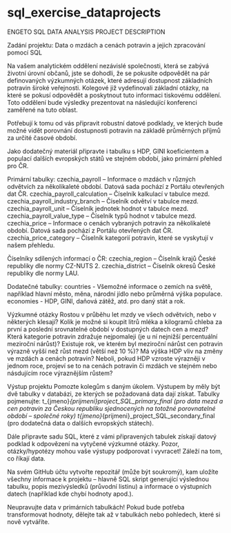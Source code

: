 # sql_exercise_dataprojects
ENGETO SQL DATA ANALYSIS PROJECT DESCRIPTION

Zadání projektu: Data o mzdách a cenách potravin a jejich zpracování pomocí SQL

Na vašem analytickém oddělení nezávislé společnosti, která se zabývá životní úrovní občanů, jste se dohodli, 
že se pokusíte odpovědět na pár definovaných výzkumných otázek, které adresují dostupnost základních potravin široké veřejnosti. 
Kolegové již vydefinovali základní otázky, na které se pokusí odpovědět a poskytnout tuto informaci tiskovému oddělení. 
Toto oddělení bude výsledky prezentovat na následující konferenci zaměřené na tuto oblast.

Potřebují k tomu od vás připravit robustní datové podklady, ve kterých bude možné vidět porovnání dostupnosti potravin 
na základě průměrných příjmů za určité časové období.

Jako dodatečný materiál připravte i tabulku s HDP, GINI koeficientem a populací dalších evropských států ve stejném období, 
jako primární přehled pro ČR.

Primární tabulky:
  czechia_payroll – Informace o mzdách v různých odvětvích za několikaleté období. Datová sada pochází z Portálu otevřených dat ČR.
  czechia_payroll_calculation – Číselník kalkulací v tabulce mezd.
  czechia_payroll_industry_branch – Číselník odvětví v tabulce mezd.
  czechia_payroll_unit – Číselník jednotek hodnot v tabulce mezd.
  czechia_payroll_value_type – Číselník typů hodnot v tabulce mezd.
  czechia_price – Informace o cenách vybraných potravin za několikaleté období. Datová sada pochází z Portálu otevřených dat ČR.
  czechia_price_category – Číselník kategorií potravin, které se vyskytují v našem přehledu.

Číselníky sdílených informací o ČR:
  czechia_region – Číselník krajů České republiky dle normy CZ-NUTS 2.
  czechia_district – Číselník okresů České republiky dle normy LAU.

Dodatečné tabulky:
  countries - Všemožné informace o zemích na světě, například hlavní město, měna, národní jídlo nebo průměrná výška populace.
  economies - HDP, GINI, daňová zátěž, atd. pro daný stát a rok.

Výzkumné otázky
  Rostou v průběhu let mzdy ve všech odvětvích, nebo v některých klesají?
  Kolik je možné si koupit litrů mléka a kilogramů chleba za první a poslední srovnatelné období v dostupných datech cen a mezd?
  Která kategorie potravin zdražuje nejpomaleji (je u ní nejnižší percentuální meziroční nárůst)?
  Existuje rok, ve kterém byl meziroční nárůst cen potravin výrazně vyšší než růst mezd (větší než 10 %)?
  Má výška HDP vliv na změny ve mzdách a cenách potravin? Neboli, pokud HDP vzroste výrazněji v jednom roce, projeví se to na cenách potravin či mzdách ve stejném nebo násdujícím roce výraznějším růstem?

Výstup projektu
Pomozte kolegům s daným úkolem. Výstupem by měly být dvě tabulky v databázi, ze kterých se požadovaná data dají získat. Tabulky pojmenujte:
  t_{jmeno}_{prijmeni}_project_SQL_primary_final (pro data mezd a cen potravin za Českou republiku sjednocených na totožné porovnatelné období – společné roky) 
  t_{jmeno}_{prijmeni}_project_SQL_secondary_final (pro dodatečná data o dalších evropských státech).

Dále připravte sadu SQL, které z vámi připravených tabulek získají datový podklad k odpovězení na vytyčené výzkumné otázky. 
Pozor, otázky/hypotézy mohou vaše výstupy podporovat i vyvracet! Záleží na tom, co říkají data.

Na svém GitHub účtu vytvořte repozitář (může být soukromý), kam uložíte všechny informace k projektu – hlavně SQL skript generující výslednou tabulku, 
popis mezivýsledků (průvodní listinu) a informace o výstupních datech (například kde chybí hodnoty apod.).

Neupravujte data v primárních tabulkách! Pokud bude potřeba transformovat hodnoty, dělejte tak až v tabulkách nebo pohledech, které si nově vytváříte.
